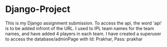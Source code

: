 # Django-Project
This is my Django assignment submission. 
To access the api, the word 'api' is to be added infront of the URL.
I used to IPL team names for the team names, and have added 4 players in each team.
I have created a superuser to access the database/adminPage with Id: Prakhar,  Pass: prakhar
